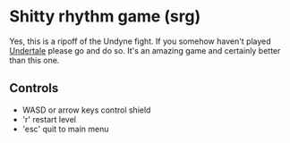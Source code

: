 # Shitty rhythm game (srg)
Yes, this is a ripoff of the Undyne fight. If you somehow haven't played [Undertale](https://store.steampowered.com/app/391540/Undertale/) please go and do so. It's an amazing game and certainly better than this one.

## Controls
- WASD or arrow keys control shield
- 'r' restart level
- 'esc' quit to main menu 